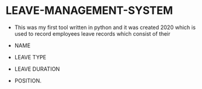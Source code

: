 # LEAVE-MANAGEMENT-SYSTEM
* This was my first tool written in python and it was created 2020 which is used to record employees leave records which consist of their

* NAME
* LEAVE TYPE 
* LEAVE DURATION 
* POSITION.
